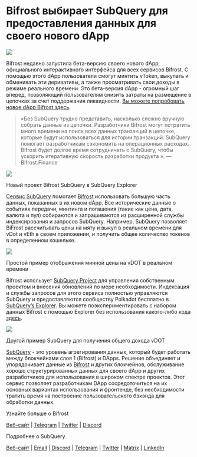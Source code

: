 # Bifrost выбирает SubQuery для предоставления данных для своего нового dApp

![](https://miro.medium.com/max/1400/0*nqNosmn0y7FHOI42)

Bifrost недавно запустила бета-версию своего нового dApp, официального интерактивного интерфейса для всех сервисов Bifrost. С помощью этого dApp пользователи смогут минтить vToken, выкупать и обменивать эти деривативы, а также просматривать свои доходы в режиме реального времени. Это бета-версия dApp - огромный шаг вперед, позволяющий пользователям снизить затраты на размещение в цепочках за счет поддержания ликвидности. [Вы можете попробовать новое dApp Bifrost здесь](https://apps.bifrost.finance/).

> «Без SubQuery трудно представить, насколько сложно вручную собрать данные из цепочки. Разработчики Bifrost могут потратить много времени на поиск всех данных транзакций в цепочке, которые будут использоваться для истории транзакций. SubQuery помогает разработчикам сэкономить на операционных расходах. Bifrost будет долгое время сотрудничать с SubQuery, чтобы ускорить итеративную скорость разработки продукта ». — Bifrost.Finance


![](https://miro.medium.com/max/1400/0*_JK-h0rjef6rk1ot)

Новый проект Bifrost SubQuery в SubQuery Explorer

[Сервис SubQuery](https://subquery.network/) помогает [Bifrost](https://bifrost.finance/) использовать большую часть данных, показанных в их новом dApp. Все исторические данные о событиях передачи, минтинга и погашения (такие как цена, дата, валюта и пул) собираются и запрашиваются из расширенной службы индексирования и запросов SubQuery. Например, SubQuery позволяет BiFrost рассчитывать цены на мяту и выкуп в реальном времени для vDot и vEth в своем приложении, и получить общее количество токенов в определенном кошельке.

![](https://miro.medium.com/max/1400/0*WIxvwcgPIHzCf0E3)

Простой пример отображения минной цены на vDOT в реальном времени

Bifrost использует [SubQuery Project](https://project.subquery.network/) для управления собственным проектом и внесения обновлений по мере необходимости. Индексация и службы запросов для этого сервиса полностью управляются SubQuery и предоставляются сообществу Polkadot бесплатно в [SubQuery’s Explorer](https://explorer.subquery.network/). Вы можете поэкспериментировать с набором данных Bifrost с помощью Explorer без использования какого-либо кода [здесь](https://explorer.subquery.network/subquery/bifrost-finance/subql).

![](https://miro.medium.com/max/1400/0*J9Rao6oyFMxVNWzZ)

Другой пример SubQuery для получения общего дохода vDOT

[SubQuery](https://subquery.network/) - это уровень агрегирования данных, который будет работать между блокчейнами слоя 1 (Bifrost) и DApps. Решение объединяет и упорядочивает данные из [Bifrost](https://bifrost.finance/) и других блокчейнов, обслуживание хорошо структурированных данных для своего dApp и других разработчиков для использования в широком спектре проектов. Этот сервис позволяет разработчикам DApp сосредоточиться на их основных вариантах использования и фронтенде, без необходимости тратить время на построение пользовательского бэкэнда для обработки данных.

Узнайте больше о Bifrost

[Веб-сайт](https://bifrost.finance/) | [Telegram](https://t.me/bifrost_finance) | [Twitter](https://twitter.com/bifrost_finance) | [Discord](https://discord.gg/XjnjdKBNXj)

Подробнее о SubQuery

[Веб-сайт](https://subquery.network/) | [Email](mailto:hello@subquery.network) | [Discord](https://discord.com/invite/78zg8aBSMG) | [Telegram](https://t.me/subquerynetwork) | [Twitter](https://twitter.com/subquerynetwork) | [Matrix](https://matrix.to/#/#subquery:matrix.org) | [LinkedIn](https://www.linkedin.com/company/subquery)